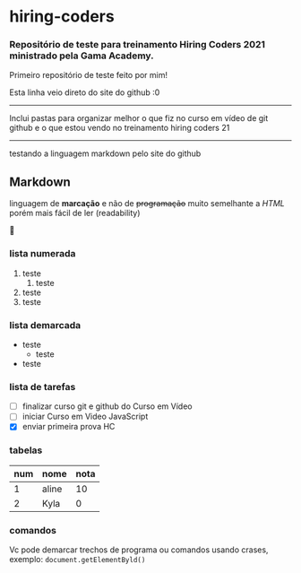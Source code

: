 # hiring-coders

 ### Repositório de teste para treinamento Hiring Coders 2021 ministrado pela Gama Academy.

 Primeiro repositório de teste feito por mim!

 Esta linha veio direto do site do github :0
 
---

Inclui pastas para organizar melhor o que fiz no curso em vídeo de git github e o que estou vendo no treinamento hiring coders 21

---
testando a linguagem markdown pelo site do github

## Markdown

linguagem de **marcação** e não de ~~programação~~ muito semelhante a *HTML* porém mais fácil de ler (readability)

🖖

### lista numerada
1. teste
   1. teste
3. teste
4. teste


### lista demarcada
* teste
   * teste
* teste

### lista de tarefas
- [ ] finalizar curso git e github do Curso em Vídeo
- [ ] iniciar Curso em Video JavaScript
- [X] enviar primeira prova HC 

### tabelas

num | nome | nota
---|---|---|
1 | aline | 10
2 | Kyla | 0

### comandos

Vc pode demarcar trechos de programa ou comandos usando crases, exemplo: ```document.getElementByld()```



